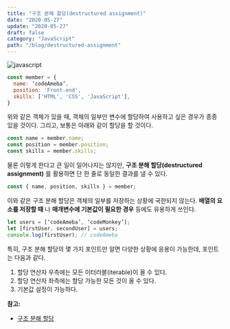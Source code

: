 ```yaml
---
title: "구조 분해 할당(destructured assignment)"
date: "2020-05-27"
update: "2020-05-27"
draft: false
category: "JavaScript"
path: "/blog/destructured-assignment"
---
```


![javascript](https://blog.martinwork.co.kr/images/javascript/javascript.png)

```js
const member = {
  name: ‘codeAmeba’,
  position: 'Front-end',
  skills: ['HTML', 'CSS', 'JavaScript'],
}
```

위와 같은 객체가 있을 때, 객체의 일부만 변수에 할당하여 사용하고 싶은 경우가 종종 있을 것이다. 그리고, 보통은 아래와 같이 할당을 할 것이다.

```js
const name = member.name;
const position = member.position;
const skills = member.skills;
```

물론 이렇게 한다고 큰 일이 일어나지는 않지만, **구조 분해 할당(destructured assignment)** 를 활용하면 단 한 줄로 동일한 결과를 낼 수 있다.

```js
const { name, position, skills } = member;
```

이와 같은 구조 분해 할당은 객체의 일부를 저장하는 상황에 국한되지 않는다. **배열의 요소를 저장할 때** 나 **매개변수에 기본값이 필요한 경우** 등에도 유용하게 쓰인다.

```js
let users = [‘codeAmeba’, ‘codeMonkey’];
let [firstUser, secondUser] = users;
console.log(firstUser); // codeAmeba
```

특히, 구조 분해 할당의 몇 가지 포인트만 알면 다양한 상황에 응용이 가능한데, 포인트는 다음과 같다.

1. 할당 연산자 우측에는 모든 이터러블(iterable)이 올 수 있다.
2. 할당 연산자 좌측에는 할당 가능한 모든 것이 올 수 있다.
3. 기본값 설정이 가능하다.

**참고:**
- [구조 분해 할당](https://ko.javascript.info/destructuring-assignment)